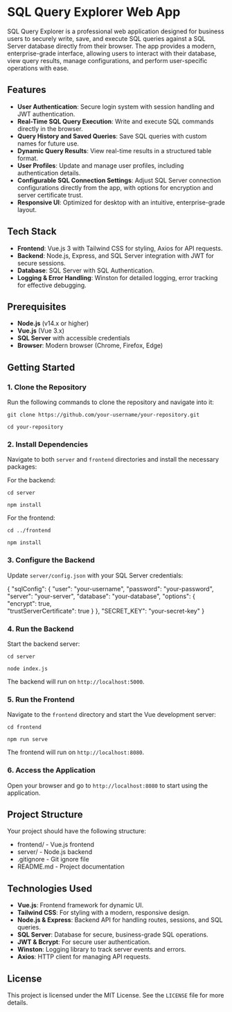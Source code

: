 # SQL Query Explorer Web App

SQL Query Explorer is a professional web application designed for business users to securely write, save, and execute SQL queries against a SQL Server database directly from their browser. The app provides a modern, enterprise-grade interface, allowing users to interact with their database, view query results, manage configurations, and perform user-specific operations with ease.

## Features

- **User Authentication**: Secure login system with session handling and JWT authentication.
- **Real-Time SQL Query Execution**: Write and execute SQL commands directly in the browser.
- **Query History and Saved Queries**: Save SQL queries with custom names for future use.
- **Dynamic Query Results**: View real-time results in a structured table format.
- **User Profiles**: Update and manage user profiles, including authentication details.
- **Configurable SQL Connection Settings**: Adjust SQL Server connection configurations directly from the app, with options for encryption and server certificate trust.
- **Responsive UI**: Optimized for desktop with an intuitive, enterprise-grade layout.

## Tech Stack

- **Frontend**: Vue.js 3 with Tailwind CSS for styling, Axios for API requests.
- **Backend**: Node.js, Express, and SQL Server integration with JWT for secure sessions.
- **Database**: SQL Server with SQL Authentication.
- **Logging & Error Handling**: Winston for detailed logging, error tracking for effective debugging.

## Prerequisites

- **Node.js** (v14.x or higher)
- **Vue.js** (Vue 3.x)
- **SQL Server** with accessible credentials
- **Browser**: Modern browser (Chrome, Firefox, Edge)

## Getting Started

### 1. Clone the Repository

Run the following commands to clone the repository and navigate into it:

`git clone https://github.com/your-username/your-repository.git`

`cd your-repository`

### 2. Install Dependencies

Navigate to both `server` and `frontend` directories and install the necessary packages:

For the backend:

`cd server`

`npm install`

For the frontend:

`cd ../frontend`

`npm install`

### 3. Configure the Backend

Update `server/config.json` with your SQL Server credentials:

{
"sqlConfig": {
"user": "your-username",
"password": "your-password",
"server": "your-server",
"database": "your-database",
"options": {
"encrypt": true,  
 "trustServerCertificate": true
}
},
"SECRET_KEY": "your-secret-key"
}

### 4. Run the Backend

Start the backend server:

`cd server`

`node index.js`

The backend will run on `http://localhost:5000`.

### 5. Run the Frontend

Navigate to the `frontend` directory and start the Vue development server:

`cd frontend`

`npm run serve`

The frontend will run on `http://localhost:8080`.

### 6. Access the Application

Open your browser and go to `http://localhost:8080` to start using the application.

## Project Structure

Your project should have the following structure:

- frontend/ - Vue.js frontend
- server/ - Node.js backend
- .gitignore - Git ignore file
- README.md - Project documentation

## Technologies Used

- **Vue.js**: Frontend framework for dynamic UI.
- **Tailwind CSS**: For styling with a modern, responsive design.
- **Node.js & Express**: Backend API for handling routes, sessions, and SQL queries.
- **SQL Server**: Database for secure, business-grade SQL operations.
- **JWT & Bcrypt**: For secure user authentication.
- **Winston**: Logging library to track server events and errors.
- **Axios**: HTTP client for managing API requests.

## License

This project is licensed under the MIT License. See the `LICENSE` file for more details.
